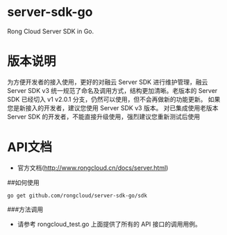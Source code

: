 server-sdk-go
=============

Rong Cloud Server SDK in Go.

# 版本说明
为方便开发者的接入使用，更好的对融云 Server SDK 进行维护管理，融云 Server SDK v3 统一规范了命名及调用方式，结构更加清晰。老版本的 Server SDK 已经切入 v1 v2.0.1 分支，仍然可以使用，但不会再做新的功能更新。
如果您是新接入的开发者，建议您使用 Server SDK v3 版本。 对已集成使用老版本 Server SDK 的开发者，不能直接升级使用，强烈建议您重新测试后使用
# API文档
- 官方文档(http://www.rongcloud.cn/docs/server.html)

##如何使用

`go get github.com/rongcloud/server-sdk-go/sdk`

###方法调用
* 请参考 rongcloud_test.go 上面提供了所有的 API 接口的调用用例。
